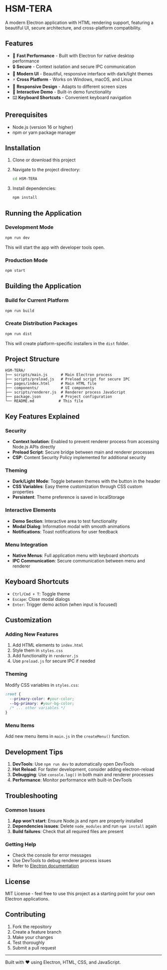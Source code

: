 # HSM-TERA

A modern Electron application with HTML rendering support, featuring a beautiful UI, secure architecture, and cross-platform compatibility.

## Features

- 🚀 **Fast Performance** - Built with Electron for native desktop performance
- 🔒 **Secure** - Context isolation and secure IPC communication
- 🎨 **Modern UI** - Beautiful, responsive interface with dark/light themes
- ⚡ **Cross Platform** - Works on Windows, macOS, and Linux
- 📱 **Responsive Design** - Adapts to different screen sizes
- 🎯 **Interactive Demo** - Built-in demo functionality
- ⌨️ **Keyboard Shortcuts** - Convenient keyboard navigation

## Prerequisites

- Node.js (version 16 or higher)
- npm or yarn package manager

## Installation

1. Clone or download this project
2. Navigate to the project directory:
   ```bash
   cd HSM-TERA
   ```

3. Install dependencies:
   ```bash
   npm install
   ```

## Running the Application

### Development Mode
```bash
npm run dev
```
This will start the app with developer tools open.

### Production Mode
```bash
npm start
```

## Building the Application

### Build for Current Platform
```bash
npm run build
```

### Create Distribution Packages
```bash
npm run dist
```

This will create platform-specific installers in the `dist` folder.

## Project Structure

```
HSM-TERA/
├── scripts/main.js      # Main Electron process
├── scripts/preload.js   # Preload script for secure IPC
├── pages/index.html     # Main HTML file
├── components/          # UI components
├── scripts/renderer.js  # Renderer process JavaScript
├── package.json         # Project configuration
└── README.md           # This file
```

## Key Features Explained

### Security
- **Context Isolation**: Enabled to prevent renderer process from accessing Node.js APIs directly
- **Preload Script**: Secure bridge between main and renderer processes
- **CSP**: Content Security Policy implemented for additional security

### Theming
- **Dark/Light Mode**: Toggle between themes with the button in the header
- **CSS Variables**: Easy theme customization through CSS custom properties
- **Persistent**: Theme preference is saved in localStorage

### Interactive Elements
- **Demo Section**: Interactive area to test functionality
- **Modal Dialog**: Information modal with smooth animations
- **Notifications**: Toast notifications for user feedback

### Menu Integration
- **Native Menus**: Full application menu with keyboard shortcuts
- **IPC Communication**: Secure communication between menu and renderer

## Keyboard Shortcuts

- `Ctrl/Cmd + T`: Toggle theme
- `Escape`: Close modal dialogs
- `Enter`: Trigger demo action (when input is focused)

## Customization

### Adding New Features
1. Add HTML elements to `index.html`
2. Style them in `styles.css`
3. Add functionality in `renderer.js`
4. Use `preload.js` for secure IPC if needed

### Theming
Modify CSS variables in `styles.css`:
```css
:root {
  --primary-color: #your-color;
  --bg-primary: #your-bg-color;
  /* ... other variables */
}
```

### Menu Items
Add new menu items in `main.js` in the `createMenu()` function.

## Development Tips

1. **DevTools**: Use `npm run dev` to automatically open DevTools
2. **Hot Reload**: For faster development, consider adding electron-reload
3. **Debugging**: Use `console.log()` in both main and renderer processes
4. **Performance**: Monitor performance with built-in DevTools

## Troubleshooting

### Common Issues

1. **App won't start**: Ensure Node.js and npm are properly installed
2. **Dependencies issues**: Delete `node_modules` and run `npm install` again
3. **Build failures**: Check that all required files are present

### Getting Help

- Check the console for error messages
- Use DevTools to debug renderer process issues
- Refer to [Electron documentation](https://www.electronjs.org/docs)

## License

MIT License - feel free to use this project as a starting point for your own Electron applications.

## Contributing

1. Fork the repository
2. Create a feature branch
3. Make your changes
4. Test thoroughly
5. Submit a pull request

---

Built with ❤️ using Electron, HTML, CSS, and JavaScript.


